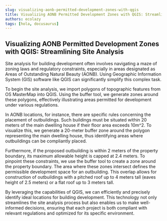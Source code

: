 ```yaml
---
slug: visualizing-aonb-permitted-development-zones-with-qgis
title: Visualizing AONB Permitted Development Zones with QGIS: Streamlining Site Analysis
authors: ecolazy
tags: [hola, docusaurus]
---
```


## Visualizing AONB Permitted Development Zones with QGIS: Streamlining Site Analysis

Site analysis for building development often involves navigating a maze of zoning laws and regulatory constraints, especially in areas designated as Areas of Outstanding Natural Beauty (AONB). Using Geographic Information System (GIS) software like QGIS can significantly simplify this complex task.

To begin the site analysis, we import polygons of topographic features from OS MasterMap into QGIS. Using the buffer tool, we generate zones around these polygons, effectively illustrating areas permitted for development under various regulations. 

In AONB locations, for instance, there are specific rules concerning the placement of outbuildings. Such buildings must be situated within 20 meters of the main dwelling house if their floor area exceeds 10m^2. To visualize this, we generate a 20-meter buffer zone around the polygon representing the main dwelling house, thus identifying areas where outbuildings can be compliantly placed.

Furthermore, if the proposed outbuilding is within 2 meters of the property boundary, its maximum allowable height is capped at 2.4 meters. To pinpoint these constraints, we use the buffer tool to create a zone around the property boundary. The area where these zones intersect defines the permissible development space for an outbuilding. This overlap allows for construction of outbuildings with a pitched roof up to 4 meters tall (eaves height of 2.5 meters) or a flat roof up to 3 meters tall.

By leveraging the capabilities of QGIS, we can efficiently and precisely identify ideal locations for building development. This technology not only streamlines the site analysis process but also enables us to make well-informed decisions, ensuring that each project is both compliant with relevant regulations and optimized for its specific environment.